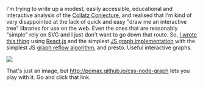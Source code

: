 I'm trying to write up a modest, easily accessible, educational and interactive analysis of the [Collatz Conjecture](https://en.wikipedia.org/wiki/Collatz_conjecture), and realised that I'm kind of very disappointed at the lack of quick and easy "draw me an interactive tree" libraries for use on the web. Even the ones that are reasonably "simple" rely on SVG and I just don't want to go down that route. So, [I wrote this thing](http://pomax.github.io/css-node-graph) using [React.js](https://facebook.github.io/react/) and the simplest [JS graph implementation](https://github.com/Pomax/css-node-graph/blob/gh-pages/src/js/graph.js) with the simplest JS [graph reflow algorithm](https://github.com/Pomax/css-node-graph/blob/gh-pages/src/js/algorithms.js), and presto. Useful interactive graphs.

<img src="/gh-weblog-2/images/css-node-graph.png" class="border">

That's just an image, but http://pomax.github.io/css-node-graph lets you play with it. Go and click that link.